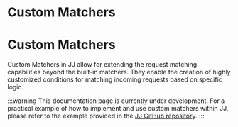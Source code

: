 # Custom Matchers

# Custom Matchers

Custom Matchers in JJ allow for extending the request matching capabilities beyond the built-in matchers. They enable the creation of highly customized conditions for matching incoming requests based on specific logic.

:::warning
This documentation page is currently under development. For a practical example of how to implement and use custom matchers within JJ, please refer to the example provided in the [JJ GitHub repository](https://github.com/jj-mock/jj/tree/master/examples/custom_matcher).
:::

